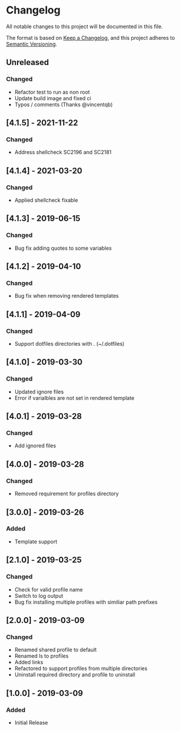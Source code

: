 # Changelog
All notable changes to this project will be documented in this file.

The format is based on [Keep a Changelog](https://keepachangelog.com/en/1.0.0/),
and this project adheres to [Semantic Versioning](https://semver.org/spec/v2.0.0.html).

## Unreleased
### Changed
- Refactor test to run as non root
- Update build image and fixed ci
- Typos / comments (Thanks @vincentqb)

## [4.1.5] - 2021-11-22
### Changed
- Address shellcheck SC2196 and SC2181

## [4.1.4] - 2021-03-20
### Changed
- Applied shellcheck fixable 

## [4.1.3] - 2019-06-15
### Changed
- Bug fix adding quotes to some variables 

## [4.1.2] - 2019-04-10
### Changed
- Bug fix when removing rendered templates

## [4.1.1] - 2019-04-09
### Changed
- Support dotfiles directories with . (~/.dotfiles)

## [4.1.0] - 2019-03-30
### Changed
- Updated ignore files
- Error if varialbles are not set in rendered template

## [4.0.1] - 2019-03-28
### Changed
- Add ignored files

## [4.0.0] - 2019-03-28
### Changed
- Removed requirement for profiles directory

## [3.0.0] - 2019-03-26
### Added
- Template support

## [2.1.0] - 2019-03-25
### Changed
- Check for valid profile name
- Switch to log output
- Bug fix installing multiple profiles with similiar path prefixes

## [2.0.0] - 2019-03-09
### Changed
- Renamed shared profile to default
- Renamed ls to profiles
- Added links
- Refactored to support profiles from multiple directories
- Uninstall required directory and profile to uninstall

## [1.0.0] - 2019-03-09
### Added
- Initial Release
